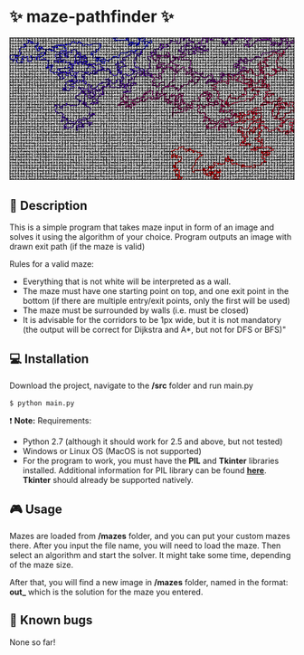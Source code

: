 # :sparkles: maze-pathfinder :sparkles:
![ss](https://raw.githubusercontent.com/ivan-ristovic/maze-pathfinder/master/mazes/feature_maze.bmp)

## :page_facing_up: Description
This is a simple program that takes maze input in form of an image and solves it using the
algorithm of your choice.
Program outputs an image with drawn exit path (if the maze is valid)

Rules for a valid maze:
- Everything that is not white will be interpreted as a wall.
- The maze must have one starting point on top, and one exit point in the bottom
(if there are multiple entry/exit points, only the first will be used)
- The maze must be surrounded by walls (i.e. must be closed)
- It is advisable for the corridors to be 1px wide, but it is not mandatory
   (the output will be correct for Dijkstra and A*, but not for DFS or BFS)"

## :computer: Installation
Download the project, navigate to the **/src** folder and run main.py
```
$ python main.py
```
:exclamation: **Note:** Requirements:
- Python 2.7 (although it should work for 2.5 and above, but not tested)
- Windows or Linux OS (MacOS is not supported)
- For the program to work, you must have the **PIL** and **Tkinter** libraries installed.
Additional information for PIL library can be found **[here](http://www.pythonware.com/products/pil/)**.
**Tkinter** should already be supported natively.

## :video_game: Usage
Mazes are loaded from **/mazes** folder, and you can put your custom mazes there. After you input the file name, you will need to load the maze. Then select an algorithm and start the solver. It might take some time, depending of the maze size.

After that, you will find a new image in **/mazes** folder, named in the format: **out_<filename>** which is the solution for the maze you entered.

## :bug: Known bugs
None so far!
